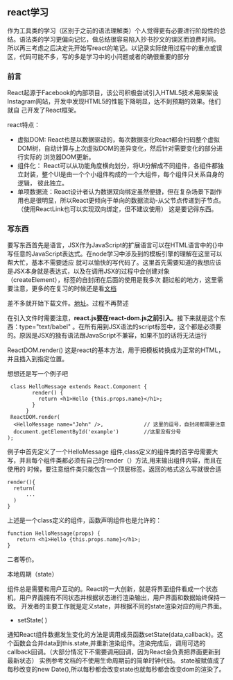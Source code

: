  ## react学习 
 作为工具类的学习（区别于之前的语法理解类）个人觉得更有必要进行阶段性的总结。语法类的学习更偏向记忆，做总结很容易陷入抄书抄文的误区而浪费时间。
 所以再三考虑之后决定先开始写react的笔记。以记录实际使用过程中的重点或误区，代码可能不多，写的多是学习中的小问题或者的确很重要的部分
 ### 前言
 React起源于Facebook的内部项目，该公司积极尝试引入HTML5技术用来架设Instagram网站，开发中发现HTML5的性能下降明显，达不到预期的效果。他们就自
 己开发了React框架。
 
 
 react特点：
  - 虚拟DOM: React也是以数据驱动的，每次数据变化React都会扫码整个虚拟DOM树，自动计算与上次虚拟DOM的差异变化，然后针对需要变化的部分进行实际的
浏览器DOM更新。
  - 组件化： React可以从功能角度横向划分，将UI分解成不同组件，各组件都独立封装，整个UI是由一个个小组件构成的一个大组件，每个组件只关系自身的逻辑，
彼此独立。
  - 单项数据流：React设计者认为数据双向绑定虽然便捷，但在复杂场景下副作用也是很明显，所以React更倾向于单向的数据流动-从父节点传递到子节点。
（使用ReactLink也可以实现双向绑定，但不建议使用）
这是要记得东西。

### 写东西
要写东西首先是语言，JSX作为JavaScript的扩展语言可以在HTML语言中的{}中写任意的JavaScript表达式。在node学习中涉及到的模板引擎的理解在这里可以帮大忙，基本不需要适应
就可以愉快的写代码了。这里首先需要知道的我想应该是JSX本身就是表达式，以及在调用JSX的过程中会创建对象（createElement），标签的自封闭在后面的使用是我多次
翻过船的地方，这里需要注意，更多的在复习的时候还是看[文档](http://react.html.cn/docs/introducing-jsx.html)

差不多就开始下载文件。[地址](https://github.com/facebook/react)。过程不再赘述


在引入文件时需要注意，**react.js要在react-dom.js之前引入**。接下来就是这个东西：type="text/babel" 。在所有用到JSX语法的script标签中，这个都是必须要
的。原因是JSX的独有语法跟JavaScript不兼容，如果不加的话将无法运行

ReactDOM.render()
这是react的基本方法，用于把模板转换成为正常的HTML，并且插入到指定位置。

想想还是写一个例子吧
```
 class HelloMessage extends React.Component {
        render() {
          return <h1>Hello {this.props.name}</h1>;
        }
      }
 ReactDOM.render(
  <HelloMessage name="John" />,             // 这里的逗号，自封闭都需要注意
  document.getElementById('example')        //这里没有分号
);
```
例子中首先定义了一个HelloMessage 组件,class定义的组件类的首字母需要大写，并且每个组件类都必须有自己的render（）方法,用来输出组件内容，而且在使用的
时候，要注意组件类只能包含一个顶层标签。返回的格式这么写就很合适

```
render(){
  return(
      ...
  )
}

```

上述是一个class定义的组件，函数声明组件也是允许的：
```
function HelloMessage(props) {
   return <h1>Hello {this.props.name}</h1>;
}
```
二者等价。

本地周期（state）

  组件总是需要和用户互动的。React的一大创新，就是将界面组件看成一个状态机，用户界面拥有不同状态并根据状态进行渲染输出，用户界面和数据始终保持一致。
  开发者的主要工作就是定义state，并根据不同的state渲染对应的用户界面。

  - setState( )

  通知React组件数据发生变化的方法是调用成员函数setState(data,callback)。这个函数会合并data到this.state,并重新渲染组件。渲染完成后，调用可选的
  callback回调。（大部分情况下不需要调用回调，因为React会负责把界面更新到最新状态）
  实例参考文档的不使用生命周期前的简单时钟代码。 state被赋值成了每秒改变的new Date(),所以每秒都会改变state也就每秒都会改变dom的渲染了。
